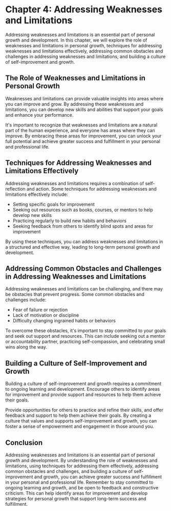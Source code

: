 Chapter 4: Addressing Weaknesses and Limitations
================================================

Addressing weaknesses and limitations is an essential part of personal growth and development. In this chapter, we will explore the role of weaknesses and limitations in personal growth, techniques for addressing weaknesses and limitations effectively, addressing common obstacles and challenges in addressing weaknesses and limitations, and building a culture of self-improvement and growth.

The Role of Weaknesses and Limitations in Personal Growth
---------------------------------------------------------

Weaknesses and limitations can provide valuable insights into areas where you can improve and grow. By addressing these weaknesses and limitations, you can develop new skills and abilities that support your goals and enhance your performance.

It's important to recognize that weaknesses and limitations are a natural part of the human experience, and everyone has areas where they can improve. By embracing these areas for improvement, you can unlock your full potential and achieve greater success and fulfillment in your personal and professional life.

Techniques for Addressing Weaknesses and Limitations Effectively
----------------------------------------------------------------

Addressing weaknesses and limitations requires a combination of self-reflection and action. Some techniques for addressing weaknesses and limitations effectively include:

* Setting specific goals for improvement
* Seeking out resources such as books, courses, or mentors to help develop new skills
* Practicing regularly to build new habits and behaviors
* Seeking feedback from others to identify blind spots and areas for improvement

By using these techniques, you can address weaknesses and limitations in a structured and effective way, leading to long-term personal growth and development.

Addressing Common Obstacles and Challenges in Addressing Weaknesses and Limitations
-----------------------------------------------------------------------------------

Addressing weaknesses and limitations can be challenging, and there may be obstacles that prevent progress. Some common obstacles and challenges include:

* Fear of failure or rejection
* Lack of motivation or discipline
* Difficulty changing ingrained habits or behaviors

To overcome these obstacles, it's important to stay committed to your goals and seek out support and resources. This can include seeking out a mentor or accountability partner, practicing self-compassion, and celebrating small wins along the way.

Building a Culture of Self-Improvement and Growth
-------------------------------------------------

Building a culture of self-improvement and growth requires a commitment to ongoing learning and development. Encourage others to identify areas for improvement and provide support and resources to help them achieve their goals.

Provide opportunities for others to practice and refine their skills, and offer feedback and support to help them achieve their goals. By creating a culture that values and supports self-improvement and growth, you can foster a sense of empowerment and engagement in those around you.

Conclusion
----------

Addressing weaknesses and limitations is an essential part of personal growth and development. By understanding the role of weaknesses and limitations, using techniques for addressing them effectively, addressing common obstacles and challenges, and building a culture of self-improvement and growth, you can achieve greater success and fulfillment in your personal and professional life. Remember to stay committed to ongoing learning and growth, and be open to feedback and constructive criticism. This can help identify areas for improvement and develop strategies for personal growth that support long-term success and fulfillment.
